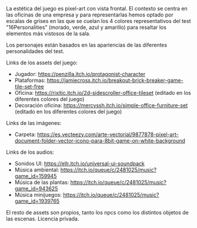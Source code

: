 La estética del juego es pixel-art con vista frontal.
El contexto se centra en las oficinas de una empresa y para representarlas hemos optado por escalas de grises en las que se cuelan los 4 colores representativos del test "16Personalities" (morado, verde, azul y amarillo) para resaltar los elementos más vistosos de la sala.

Los personajes están basados en las apariencias de las diferentes personalidades del test.

Links de los assets del juego: 
- Jugador: https://penzilla.itch.io/protagonist-character
- Plataformas: https://jamiecross.itch.io/breakout-brick-breaker-game-tile-set-free
- Oficina: https://rixitic.itch.io/2d-sidescroller-office-tileset (editado en los diferentes colores del juego)
- Decoración oficina: https://mercyssh.itch.io/simple-office-furniture-set (editado en los diferentes colores del juego)

Links de las imágenes:
- Carpeta: https://es.vecteezy.com/arte-vectorial/9877878-pixel-art-document-folder-vector-icono-para-8bit-game-on-white-background

Links de los audios:
- Sonidos UI: https://ellr.itch.io/universal-ui-soundpack
- Música ambiental: https://itch.io/queue/c/2481025/music?game_id=159945
- Música de las plantas: https://itch.io/queue/c/2481025/music?game_id=943625
- Música minijuegos: https://itch.io/queue/c/2481025/music?game_id=1939765

El resto de assets son propios, tanto los npcs como los distintos objetos de las escenas.
Licencia privada.
